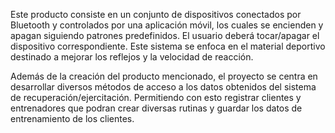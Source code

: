 Este producto consiste en un conjunto de dispositivos conectados por Bluetooth y controlados por una aplicación móvil, los cuales se encienden y
apagan siguiendo patrones predefinidos. El usuario deberá tocar/apagar el dispositivo correspondiente. Este sistema se enfoca en el material deportivo destinado a mejorar los
reflejos y la velocidad de reacción.

Además de la creación del producto mencionado, el proyecto se centra en desarrollar diversos métodos de acceso a los datos obtenidos del sistema de recuperación/ejercitación.
Permitiendo con esto registrar clientes y entrenadores que podran crear diversas rutinas y guardar los datos de entrenamiento de los clientes.
